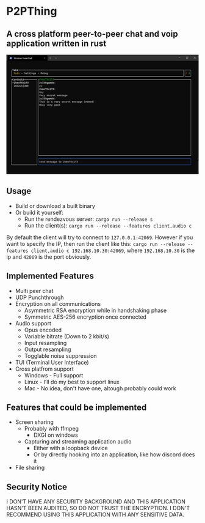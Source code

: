 # P2PThing
## A cross platform peer-to-peer chat and voip application written in rust

![Screenshot](/tui_screenshot.png?raw=true)

## Usage

- Build or download a built binary
- Or build it yourself:
  - Run the rendezvous server: ```cargo run --release s```
  - Run the client(s): ```cargo run --release --features client,audio c```

By default the client will try to connect to ```127.0.0.1:42069```. However if you want to specify the IP, then run the client like this: ```cargo run --release --features client,audio c 192.168.10.30:42069```, where ```192.168.10.30``` is the ip and ```42069``` is the port obviously.

## Implemented Features
- Multi peer chat
- UDP Punchthrough
- Encryption on all communications
    - Asymmetric RSA encryption while in handshaking phase
    - Symmetric AES-256 encryption once connected
- Audio support
    - Opus encoded
    - Variable bitrate (Down to 2 kbit/s)
    - Input resampling
    - Output resampling
    - Togglable noise suppression
- TUI (Terminal User Interface)
- Cross platfrom support
    - Windows - Full support
    - Linux - I'll do my best to support linux
    - Mac - No idea, don't have one, altough probably could work

## Features that could be implemented
- Screen sharing
    - Probably with ffmpeg
        - DXGI on windows
    - Capturing and streaming application audio
        - Either with a loopback device
        - Or by directly hooking into an application, like how discord does it
- File sharing

## Security Notice

I DON'T HAVE ANY SECURITY BACKGROUND AND THIS APPLICATION HASN'T BEEN AUDITED, SO DO NOT TRUST THE ENCRYPTION. I DON'T RECOMMEND USING THIS APPLICATION WITH ANY SENSITIVE DATA.

